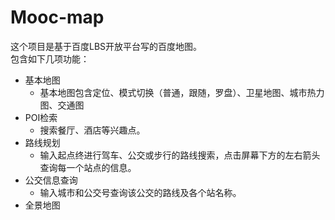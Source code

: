 # Mooc-map
  这个项目是基于百度LBS开放平台写的百度地图。<br>
  包含如下几项功能：
* 基本地图
  * 基本地图包含定位、模式切换（普通，跟随，罗盘）、卫星地图、城市热力图、交通图
* POI检索
  * 搜索餐厅、酒店等兴趣点。
* 路线规划
  * 输入起点终进行驾车、公交或步行的路线搜索，点击屏幕下方的左右箭头查询每一个站点的信息。
* 公交信息查询
  * 输入城市和公交号查询该公交的路线及各个站名称。
* 全景地图
